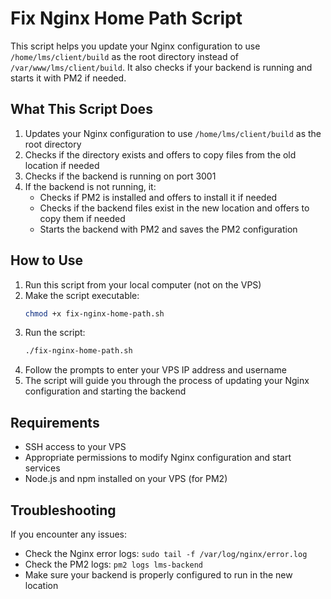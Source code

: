 # Fix Nginx Home Path Script

This script helps you update your Nginx configuration to use `/home/lms/client/build` as the root directory instead of `/var/www/lms/client/build`. It also checks if your backend is running and starts it with PM2 if needed.

## What This Script Does

1. Updates your Nginx configuration to use `/home/lms/client/build` as the root directory
2. Checks if the directory exists and offers to copy files from the old location if needed
3. Checks if the backend is running on port 3001
4. If the backend is not running, it:
   - Checks if PM2 is installed and offers to install it if needed
   - Checks if the backend files exist in the new location and offers to copy them if needed
   - Starts the backend with PM2 and saves the PM2 configuration

## How to Use

1. Run this script from your local computer (not on the VPS)
2. Make the script executable:
   ```bash
   chmod +x fix-nginx-home-path.sh
   ```
3. Run the script:
   ```bash
   ./fix-nginx-home-path.sh
   ```
4. Follow the prompts to enter your VPS IP address and username
5. The script will guide you through the process of updating your Nginx configuration and starting the backend

## Requirements

- SSH access to your VPS
- Appropriate permissions to modify Nginx configuration and start services
- Node.js and npm installed on your VPS (for PM2)

## Troubleshooting

If you encounter any issues:

- Check the Nginx error logs: `sudo tail -f /var/log/nginx/error.log`
- Check the PM2 logs: `pm2 logs lms-backend`
- Make sure your backend is properly configured to run in the new location

